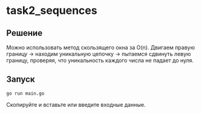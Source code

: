 # task2_sequences

## Решение
Можно использовать метод скользящего окна за O(n).
Двигаем правую границу -> находим уникальную цепочку -> пытаемся сдвинуть левую границу, проверяя, что уникальность каждого числа не падает до нуля.

## Запуск

```shell
go run main.go
```
Скопируйте и вставьте или введите входные данные.
